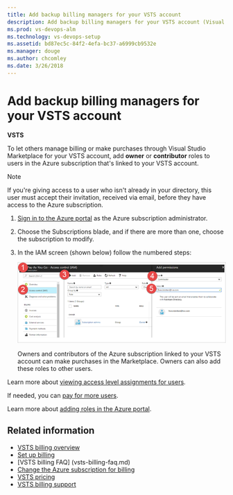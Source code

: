 ```yaml
---
title: Add backup billing managers for your VSTS account
description: Add backup billing managers for your VSTS account (Visual Studio Team Services)
ms.prod: vs-devops-alm
ms.technology: vs-devops-setup
ms.assetid: bd87ec5c-84f2-4efa-bc37-a6999cb9532e
ms.manager: douge
ms.author: chcomley
ms.date: 3/26/2018
---
```

[//]: # (monikerRange: 'vsts')

#  Add backup billing managers for your VSTS account

**VSTS**

To let others manage billing or make purchases through Visual Studio Marketplace for your VSTS account, 
add **owner** or **contributor** roles to users in the Azure subscription that's linked to your VSTS account.

>[!Note]
>If you're giving access to a user who isn't already in your directory, this user must accept their invitation, received via email, before they have access to the Azure subscription.

1. [Sign in to the Azure portal](https://portal.azure.com/) as the Azure subscription administrator.

2. Choose the Subscriptions blade, and if there are more than one, choose the subscription to modify.

3. In the IAM screen (shown below) follow the numbered steps:

   ![access control adding owners and contributors](_img/set-up-billing/ap-add-owncontrib.png)

   Owners and contributors of the Azure subscription linked to your VSTS account can make purchases in the Marketplace.  Owners can also add these roles to other users.

Learn more about [viewing access level assignments for users](https://docs.microsoft.com/en-us/azure/active-directory/role-based-access-control-manage-assignments#view-access-assignments).

If needed, you can [pay for more users](buy-basic-access-add-users.md).

Learn more about [adding roles in the Azure portal](https://docs.microsoft.com/azure/active-directory/role-based-access-control-configure#add-access).

## Related information

* [VSTS billing overview](overview.md)
* [Set up billing](set-up-billing-for-your-account-vs.md)
* [VSTS billing FAQ] (vsts-billing-faq.md)
* [Change the Azure subscription for billing](change-azure-subscription.md)
* [VSTS pricing](https://azure.microsoft.com/pricing/details/visual-studio-team-services/)
* [VSTS billing support](https://www.visualstudio.com/team-services/support/)